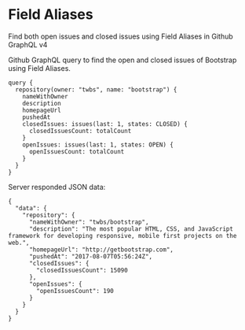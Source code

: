 # Field Aliases

Find both open issues and closed issues using Field Aliases in Github GraphQL v4

Github GraphQL query to find the open and closed issues of Bootstrap using Field Aliases.

```
query {
  repository(owner: "twbs", name: "bootstrap") {
    nameWithOwner
    description
    homepageUrl
    pushedAt
    closedIssues: issues(last: 1, states: CLOSED) {
      closedIssuesCount: totalCount
    }
    openIssues: issues(last: 1, states: OPEN) {
      openIssuesCount: totalCount
    }
  }
}
```
Server responded JSON data:

```
{
  "data": {
    "repository": {
      "nameWithOwner": "twbs/bootstrap",
      "description": "The most popular HTML, CSS, and JavaScript framework for developing responsive, mobile first projects on the web.",
      "homepageUrl": "http://getbootstrap.com",
      "pushedAt": "2017-08-07T05:56:24Z",
      "closedIssues": {
        "closedIssuesCount": 15090
      },
      "openIssues": {
        "openIssuesCount": 190
      }
    }
  }
}
```
